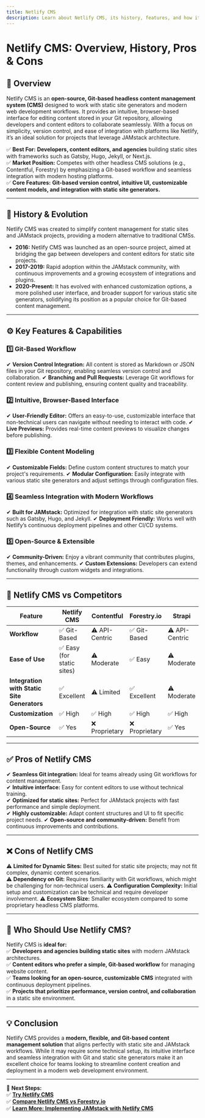 ```yaml
---
title: Netlify CMS
description: Learn about Netlify CMS, its history, features, and how it compares to other headless CMS and static site management solutions.
---
```


# **Netlify CMS: Overview, History, Pros & Cons**

## **📌 Overview**  
Netlify CMS is an **open-source, Git-based headless content management system (CMS)** designed to work with static site generators and modern web development workflows. It provides an intuitive, browser-based interface for editing content stored in your Git repository, allowing developers and content editors to collaborate seamlessly. With a focus on simplicity, version control, and ease of integration with platforms like Netlify, it’s an ideal solution for projects that leverage JAMstack architecture.

✅ **Best For:** **Developers, content editors, and agencies** building static sites with frameworks such as Gatsby, Hugo, Jekyll, or Next.js.  
✅ **Market Position:** Competes with other headless CMS solutions (e.g., Contentful, Forestry) by emphasizing a Git-based workflow and seamless integration with modern hosting platforms.  
✅ **Core Features:** **Git-based version control, intuitive UI, customizable content models, and integration with static site generators.**

---

## **📜 History & Evolution**  
Netlify CMS was created to simplify content management for static sites and JAMstack projects, providing a modern alternative to traditional CMSs.

- **2016:** Netlify CMS was launched as an open-source project, aimed at bridging the gap between developers and content editors for static site projects.
- **2017-2019:** Rapid adoption within the JAMstack community, with continuous improvements and a growing ecosystem of integrations and plugins.
- **2020-Present:** It has evolved with enhanced customization options, a more polished user interface, and broader support for various static site generators, solidifying its position as a popular choice for Git-based content management.

---

## **⚙️ Key Features & Capabilities**

### **1️⃣ Git-Based Workflow**
✔ **Version Control Integration:** All content is stored as Markdown or JSON files in your Git repository, enabling seamless version control and collaboration.
✔ **Branching and Pull Requests:** Leverage Git workflows for content review and publishing, ensuring content quality and traceability.

### **2️⃣ Intuitive, Browser-Based Interface**
✔ **User-Friendly Editor:** Offers an easy-to-use, customizable interface that non-technical users can navigate without needing to interact with code.
✔ **Live Previews:** Provides real-time content previews to visualize changes before publishing.

### **3️⃣ Flexible Content Modeling**
✔ **Customizable Fields:** Define custom content structures to match your project's requirements.
✔ **Modular Configuration:** Easily integrate with various static site generators and adjust settings through configuration files.

### **4️⃣ Seamless Integration with Modern Workflows**
✔ **Built for JAMstack:** Optimized for integration with static site generators such as Gatsby, Hugo, and Jekyll.
✔ **Deployment Friendly:** Works well with Netlify’s continuous deployment pipelines and other CI/CD systems.

### **5️⃣ Open-Source & Extensible**
✔ **Community-Driven:** Enjoy a vibrant community that contributes plugins, themes, and enhancements.
✔ **Custom Extensions:** Developers can extend functionality through custom widgets and integrations.

---

## **🔄 Netlify CMS vs Competitors**

| Feature                   | Netlify CMS       | Contentful       | Forestry.io      | Strapi           |
|---------------------------|-------------------|------------------|------------------|------------------|
| **Workflow**              | ✅ Git-Based      | ⚠ API-Centric    | ✅ Git-Based     | ⚠ API-Centric    |
| **Ease of Use**           | ✅ Easy (for static sites) | ⚠ Moderate  | ✅ Easy          | ⚠ Moderate      |
| **Integration with Static Site Generators** | ✅ Excellent   | ⚠ Limited    | ✅ Excellent    | ⚠ Moderate      |
| **Customization**         | ✅ High           | ✅ High          | ✅ High          | ✅ High          |
| **Open-Source**           | ✅ Yes            | ❌ Proprietary   | ❌ Proprietary   | ✅ Yes           |

---

## **✅ Pros of Netlify CMS**  
✔ **Seamless Git integration:** Ideal for teams already using Git workflows for content management.  
✔ **Intuitive interface:** Easy for content editors to use without technical training.  
✔ **Optimized for static sites:** Perfect for JAMstack projects with fast performance and simple deployment.  
✔ **Highly customizable:** Adapt content structures and UI to fit specific project needs.
✔ **Open-source and community-driven:** Benefit from continuous improvements and contributions.

---

## **❌ Cons of Netlify CMS**  
⚠ **Limited for Dynamic Sites:** Best suited for static site projects; may not fit complex, dynamic content scenarios.  
⚠ **Dependency on Git:** Requires familiarity with Git workflows, which might be challenging for non-technical users.
⚠ **Configuration Complexity:** Initial setup and customization can be technical and require developer involvement.
⚠ **Ecosystem Size:** Smaller ecosystem compared to some proprietary headless CMS platforms.

---

## **🎯 Who Should Use Netlify CMS?**  
Netlify CMS is **ideal for:**  
✅ **Developers and agencies building static sites** with modern JAMstack architectures.  
✅ **Content editors who prefer a simple, Git-based workflow** for managing website content.  
✅ **Teams looking for an open-source, customizable CMS** integrated with continuous deployment pipelines.  
✅ **Projects that prioritize performance, version control, and collaboration** in a static site environment.

---

## **💡 Conclusion**  
Netlify CMS provides a **modern, flexible, and Git-based content management solution** that aligns perfectly with static site and JAMstack workflows. While it may require some technical setup, its intuitive interface and seamless integration with Git and static site generators make it an excellent choice for teams looking to streamline content creation and deployment in a modern web development environment.

---

🚀 **Next Steps:**  
✅ **[Try Netlify CMS](https://www.netlifycms.org/)**  
✅ **[Compare Netlify CMS vs Forestry.io](#)**  
✅ **[Learn More: Implementing JAMstack with Netlify CMS](#)**
